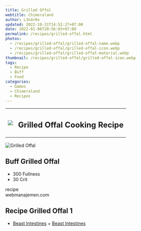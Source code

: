 ```yaml
---
title: Grilled Offal
webtitle: Chimeraland
author: L3n4r0x
updated: 2022-10-31T14:52:27+07:00
date: 2022-01-06T20:56:03+07:00
permalink: /recipes/grilled-offal.html
photos:
  - /recipes/grilled-offal/grilled-offal-name.webp
  - /recipes/grilled-offal/grilled-offal-icon.webp
  - /recipes/grilled-offal/grilled-offal-material.webp
thumbnail: /recipes/grilled-offal/grilled-offal-icon.webp
tags:
  - Recipe
  - Buff
  - Food
categories:
  - Games
  - Chimeraland
  - Recipes
---
```


<section id="bootstrap-wrapper"><link rel="stylesheet" href="https://cdn.statically.io/gh/dimaslanjaka/Web-Manajemen/40ac3225/css/bootstrap-4.5-wrapper.css"/><div class="row mb-2"><div class="col-md-12 mb-2"><table class="table" id="post-info"><tbody><tr><td><img class="d-inline-block me-2" src="/chimeraland/recipes/grilled-offal/grilled-offal-icon.webp" width="auto" height="auto"/></td><td><h1 class="fs-5">Grilled Offal Cooking Recipe</h1></td></tr></tbody></table></div></div><div class="card mb-2"><div class="row g-0"><div class="col-sm-4 position-relative mb-2"><img src="/chimeraland/recipes/grilled-offal/grilled-offal-material.webp" class="card-img fit-cover w-100 h-100" alt="Grilled Offal" data-fancybox="true"/></div><div class="col-sm-8 mb-2"><div class="card-body"><h2 class="card-title fs-5">Buff Grilled Offal</h2><div class="card-text"><ul><li>300 Fullness</li><li>30 Crit</li></ul></div><span class="badge rounded-pill bg-dark">recipe</span></div><div class="card-footer text-end text-muted">webmanajemen.com</div></div></div></div><div class="row mb-2"><div class="col-12 col-lg-6 recipe-item mb-2"><div class="card"><div class="card-body"><h2 class="card-title fs-5">Recipe Grilled Offal 1</h2><div class="card-text"><ul><li><a class="text-decoration-none" href="/chimeraland/materials/beast-intestines.html">Beast Intestines</a><span> + </span><a class="text-decoration-none" href="/chimeraland/materials/beast-intestines.html">Beast Intestines</a></li></ul></div></div></div></div></div></section>
